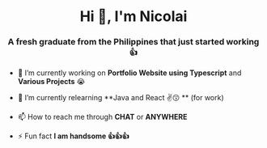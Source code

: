<h1 align="center">Hi 👋, I'm Nicolai</h1>
<h3 align="center">A fresh graduate from the Philippines that just started working 👍</h3>

- 🔭 I’m currently working on **Portfolio Website using Typescript** and **Various Projects** 😭

- 🌱 I’m currently relearning **Java and React ✌😗 ** (for work)

- 📫 How to reach me through **CHAT** or **ANYWHERE**

- ⚡ Fun fact **I am handsome 👍👍👍**
